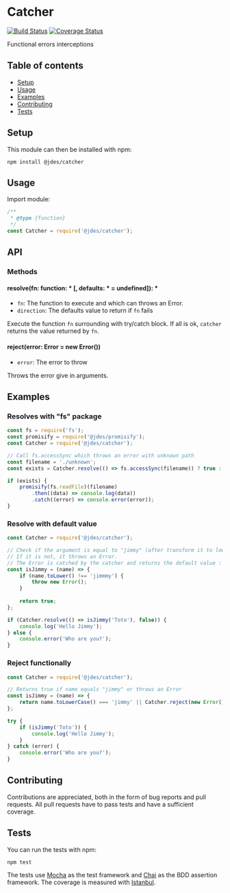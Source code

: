 # Catcher

[![Build Status](https://travis-ci.org/jeandesravines/catcher.svg)](https://travis-ci.org/jeandesravines/catcher)
[![Coverage Status](https://coveralls.io/repos/github/jeandesravines/catcher/badge.svg?branch=master)](https://coveralls.io/github/jeandesravines/catcher?branch=master)

Functional errors interceptions

## Table of contents

* [Setup](#setup)
* [Usage](#usage)
* [Examples](#examples)
* [Contributing](#contributing)
* [Tests](#tests)
 

## Setup

This module can then be installed with npm:
```shell
npm install @jdes/catcher
```


## Usage

Import module:

```javascript
/**
 * @type {function}
 */
const Catcher = require('@jdes/catcher');
```

## API

### Methods

#### resolve(fn: function: * [, defaults: * = undefined]): *

* `fn`: The function to execute and which can throws an Error.
* `direction`: The defaults value to return if `fn` fails

Execute the function `fn` surrounding with try/catch block. 
If all is ok, `catcher` returns the value returned by `fn`.


#### reject(error: Error = new Error())

* `error`: The error to throw

Throws the error give in arguments.


## Examples

### Resolves with "fs" package

```javascript
const fs = require('fs');
const promisify = require('@jdes/promisify');
const Catcher = require('@jdes/catcher');

// Call fs.accessSync which throws an error with unknown path
const filename = './unknown';
const exists = Catcher.resolve(() => fs.accessSync(filename)) ? true : false;

if (exists) {
    promisify(fs.readFile)(filename)
        .then((data) => console.log(data))
        .catch((error) => console.error(error));
}
```

### Resolve with default value

```javascript
const Catcher = require('@jdes/catcher');

// Check if the argument is equal to "jimmy" (after transform it to lower case).
// If it is not, it throws an Error.
// The Error is catched by the catcher and returns the default value : false
const isJimmy = (name) => {
    if (name.toLower() !== 'jimmmy') {
        throw new Error();
    }
    
    return true;
};

if (Catcher.resolve(() => isJimmy('Toto'), false)) {
    console.log('Hello Jimmy');
} else {
    console.error('Who are you?');
}
```

### Reject functionally

```javascript
const Catcher = require('@jdes/catcher');

// Returns true if name equals "jimmy" or throws an Error
const isJimmy = (name) => {
	return name.toLowerCase() === 'jimmy' || Catcher.reject(new Error());
};

try {
    if (isJimmy('Toto')) {
    	console.log('Hello Jimmy');
    }
} catch (error) {
	console.error('Who are you?');
}
```


## Contributing

Contributions are appreciated, both in the form of bug reports and pull requests.
All pull requests have to pass tests and have a sufficient coverage.

## Tests

You can run the tests with npm:
```shell
npm test
```

The tests use [Mocha](http://mochajs.org) as the test framework and [Chai](http://http://chaijs.com) as the BDD assertion framework.
The coverage is measured with [Istanbul](https://github.com/gotwarlost/istanbul).